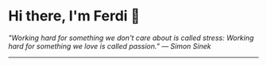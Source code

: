 <h1>Hi there, I'm Ferdi 👋</h1>

<p><em>
  "Working hard for something we don't care about is called stress: Working hard for something we love is called passion." — Simon Sinek
</em></p>

---

